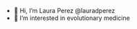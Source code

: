- 👋 Hi, I’m Laura Perez @lauradperez
- 👀 I’m interested in evolutionary medicine

<!---
lauradperez/lauradperez is a ✨ special ✨ repository because its `README.md` (this file) appears on your GitHub profile.
You can click the Preview link to take a look at your changes.
--->
